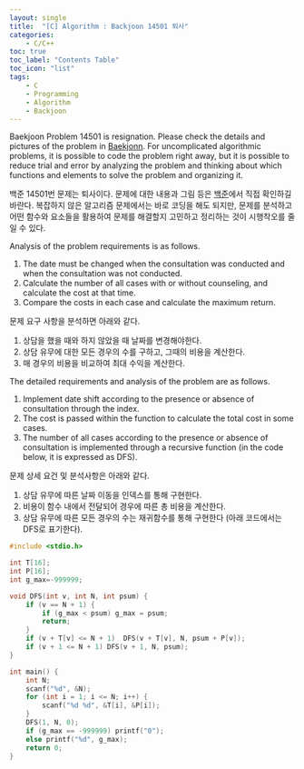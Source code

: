```yaml
---
layout: single
title:  "[C] Algorithm : Backjoon 14501 퇴사"
categories:
    - C/C++
toc: true
toc_label: "Contents Table"
toc_icon: "list"
tags: 
    - C
    - Programming
    - Algorithm
	- Backjoon
---
```




Baekjoon Problem 14501 is resignation. Please check the details and pictures of the problem in [Baekjonn][백준]. For uncomplicated algorithmic problems, it is possible to code the problem right away, but it is possible to reduce trial and error by analyzing the problem and thinking about which functions and elements to solve the problem and organizing it.


백준 14501번 문제는 퇴사이다. 문제에 대한 내용과 그림 등은 [백준][백준]에서 직접 확인하길 바란다. 복잡하지 않은 알고리즘 문제에서는 바로 코딩을 해도 되지만, 문제를 분석하고 어떤 함수와 요소들을 활용하여 문제를 해결할지 고민하고 정리하는 것이 시행착오를 줄일 수 있다. 


Analysis of the problem requirements is as follows.
1. The date must be changed when the consultation was conducted and when the consultation was not conducted.
2. Calculate the number of all cases with or without counseling, and calculate the cost at that time.
3. Compare the costs in each case and calculate the maximum return.


문제 요구 사항을 분석하면 아래와 같다.  
1. 상담을 했을 때와 하지 않았을 때 날짜를 변경해야한다. 
2. 상담 유무에 대한 모든 경우의 수를 구하고, 그때의 비용을 계산한다. 
3. 매 경우의 비용을 비교하여 최대 수익을 계산한다. 


The detailed requirements and analysis of the problem are as follows.
1. Implement date shift according to the presence or absence of consultation through the index.
2. The cost is passed within the function to calculate the total cost in some cases.
3. The number of all cases according to the presence or absence of consultation is implemented through a recursive function (in the code below, it is expressed as DFS).


문제 상세 요건 및 분석사항은 아래와 같다. 
1. 상담 유무에 따른 날짜 이동을 인덱스를 통해 구현한다.
2. 비용이 함수 내에서 전달되어 경우에 따른 총 비용을 계산한다. 
3. 상담 유무에 따른 모든 경우의 수는 재귀함수를 통해 구현한다 (아래 코드에서는 DFS로 표기한다).



```c
#include <stdio.h>

int T[16];
int P[16];
int g_max=-999999;

void DFS(int v, int N, int psum) {
	if (v == N + 1) {
		if (g_max < psum) g_max = psum;
		return; 
	}
	if (v + T[v] <= N + 1) 	DFS(v + T[v], N, psum + P[v]);
	if (v + 1 <= N + 1) DFS(v + 1, N, psum);
}

int main() {
	int N;
	scanf("%d", &N);
	for (int i = 1; i <= N; i++) {
		scanf("%d %d", &T[i], &P[i]);
	}
	DFS(1, N, 0);
	if (g_max == -999999) printf("0");
	else printf("%d", g_max);
	return 0;
}

```




[백준]: https://www.acmicpc.net/problem/14501